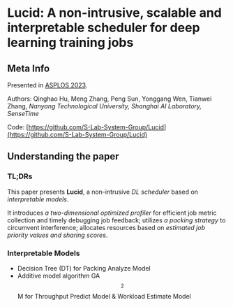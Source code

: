 # Lucid: A non-intrusive, scalable and interpretable scheduler for deep learning training jobs

## Meta Info

Presented in [ASPLOS 2023](https://doi.org/10.1145/3575693.3575705).

Authors: Qinghao Hu, Meng Zhang, Peng Sun, Yonggang Wen, Tianwei Zhang, _Nanyang Technological University, Shanghai AI Laboratory, SenseTime_

Code: [https://github.com/S-Lab-System-Group/Lucid](https://github.com/S-Lab-System-Group/Lucid)

## Understanding the paper

### TL;DRs

This paper presents **Lucid**, a non-intrusive _DL scheduler_ based on _interpretable models_.

It introduces _a two-dimensional optimized profiler_ for efficient job metric collection and timely debugging job feedback; utilizes _a packing strategy_ to circumvent interference; allocates resources based on _estimated job priority values and sharing scores_.

### Interpretable Models

* Decision Tree (DT) for Packing Analyze Model
* Additive model algorithm GA$$^2$$M for Throughput Predict Model & Workload Estimate Model

